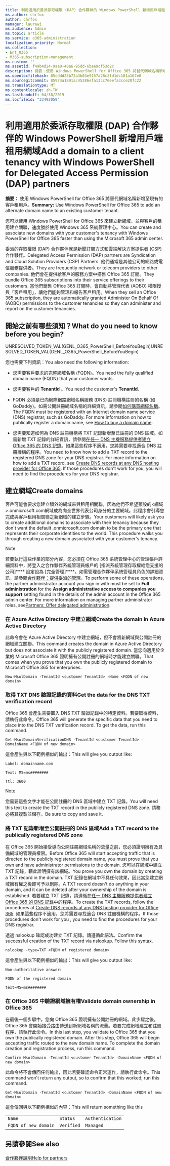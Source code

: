 ```yaml
---
title: 利用適用於委派存取權限 (DAP) 合作夥伴的 Windows PowerShell 新增用戶端租用網域
ms.author: chrfox
author: chrfox
manager: laurawi
ms.audience: Admin
ms.topic: article
ms.service: o365-administration
localization_priority: Normal
ms.collection:
- Ent_O365
- M365-subscription-management
ms.custom: ''
ms.assetid: f49b4d24-9aa0-48a6-95dd-6bae9cf53d2c
description: 摘要：使用 Windows PowerShell for Office 365 將替代網域名稱新增至現有的客戶租用戶。
ms.openlocfilehash: 85cddd28b72a3b03e9157a28c3fd1dc101a167e0
ms.sourcegitcommit: 85974a1891ac45286efa13cc76eefa3cce28fc22
ms.translationtype: MT
ms.contentlocale: zh-TW
ms.lasthandoff: 04/30/2019
ms.locfileid: "33492059"
---
```

# <a name="add-a-domain-to-a-client-tenancy-with-windows-powershell-for-delegated-access-permission-dap-partners"></a><span data-ttu-id="7cb42-103">利用適用於委派存取權限 (DAP) 合作夥伴的 Windows PowerShell 新增用戶端租用網域</span><span class="sxs-lookup"><span data-stu-id="7cb42-103">Add a domain to a client tenancy with Windows PowerShell for Delegated Access Permission (DAP) partners</span></span>

 <span data-ttu-id="7cb42-104">**摘要：** 使用 Windows PowerShell for Office 365 將替代網域名稱新增至現有的客戶租用戶。</span><span class="sxs-lookup"><span data-stu-id="7cb42-104">**Summary:** Use Windows PowerShell for Office 365 to add an alternate domain name to an existing customer tenant.</span></span>
  
<span data-ttu-id="7cb42-105">您可以使用 Windows PowerShell for Office 365 來建立新網域，並與客戶的租用建立關聯，速度勝於使用 Windows 365 系統管理中心。</span><span class="sxs-lookup"><span data-stu-id="7cb42-105">You can create and associate new domains with your customer's tenancy with Windows PowerShell for Office 365 faster than using the Microsoft 365 admin center.</span></span>
  
<span data-ttu-id="7cb42-106">委派的存取權限 (DAP) 合作夥伴就是新聞訂閱方式和雲端解決方案提供者 (CSP) 合作夥伴。</span><span class="sxs-lookup"><span data-stu-id="7cb42-106">Delegated Access Permission (DAP) partners are Syndication and Cloud Solution Providers (CSP) Partners.</span></span> <span data-ttu-id="7cb42-107">他們通常是其他公司的網路或電信服務提供者。</span><span class="sxs-lookup"><span data-stu-id="7cb42-107">They are frequently network or telecom providers to other companies.</span></span> <span data-ttu-id="7cb42-108">他們會在提供給客戶的服務方案中搭售 Office 365 訂閱。</span><span class="sxs-lookup"><span data-stu-id="7cb42-108">They bundle Office 365 subscriptions into their service offerings to their customers.</span></span> <span data-ttu-id="7cb42-109">當他們銷售 Office 365 訂閱時，會自動將管理代表 (AOBO) 權限授與「客戶租用」，讓他們能夠管理和報告客戶租用。</span><span class="sxs-lookup"><span data-stu-id="7cb42-109">When they sell an Office 365 subscription, they are automatically granted Administer On Behalf Of (AOBO) permissions to the customer tenancies so they can administer and report on the customer tenancies.</span></span>
## <a name="what-do-you-need-to-know-before-you-begin"></a><span data-ttu-id="7cb42-110">開始之前有哪些須知？</span><span class="sxs-lookup"><span data-stu-id="7cb42-110">What do you need to know before you begin?</span></span>

<span data-ttu-id="7cb42-111">UNRESOLVED_TOKEN_VAL(GENL_O365_PowerShell_BeforeYouBegin)</span><span class="sxs-lookup"><span data-stu-id="7cb42-111">UNRESOLVED_TOKEN_VAL(GENL_O365_PowerShell_BeforeYouBegin)</span></span>
  
<span data-ttu-id="7cb42-112">您也需要下列資訊︰</span><span class="sxs-lookup"><span data-stu-id="7cb42-112">You also need the following information:</span></span>
  
- <span data-ttu-id="7cb42-113">您需要客戶要求的完整網域名稱 (FQDN)。</span><span class="sxs-lookup"><span data-stu-id="7cb42-113">You need the fully qualified domain name (FQDN) that your customer wants.</span></span>
    
- <span data-ttu-id="7cb42-114">您需要客戶的 **TenantId** 。</span><span class="sxs-lookup"><span data-stu-id="7cb42-114">You need the customer's **TenantId**.</span></span>
    
- <span data-ttu-id="7cb42-p102">FQDN 必須是已向網際網路網域名稱服務 (DNS) 註冊機構註冊的名稱 (如 GoDaddy)。如需公開註冊網域名稱的詳細資訊，請參閱[如何購買網域名稱](https://go.microsoft.com/fwlink/p/?LinkId=532541)。</span><span class="sxs-lookup"><span data-stu-id="7cb42-p102">The FQDN must be registered with an Internet domain name service (DNS) registrar, such as GoDaddy. For more information on how to publically register a domain name, see [How to buy a domain name](https://go.microsoft.com/fwlink/p/?LinkId=532541).</span></span>
    
- <span data-ttu-id="7cb42-p103">您需要知道如何為 DNS 註冊機構將 TXT 記錄新增至已註冊的 DNS 區域。如需新增 TXT 記錄的詳細資訊，請參閱[在任一 DNS 主機服務提供者建立 Office 365 的 DNS 記錄](https://go.microsoft.com/fwlink/p/?LinkId=532542)。如果這些程序不適用，您將需要尋找適合 DNS 註冊機構的程序。</span><span class="sxs-lookup"><span data-stu-id="7cb42-p103">You need to know how to add a TXT record to the registered DNS zone for your DNS registrar. For more information on how to add a TXT record, see [Create DNS records at any DNS hosting provider for Office 365](https://go.microsoft.com/fwlink/p/?LinkId=532542). If those procedures don't work for you, you will need to find the procedures for your DNS registrar.</span></span>
    
## <a name="create-domains"></a><span data-ttu-id="7cb42-120">建立網域</span><span class="sxs-lookup"><span data-stu-id="7cb42-120">Create domains</span></span>

 <span data-ttu-id="7cb42-p104">客戶可能會要求您建立額外的網域來與租用相關聯，因為他們不希望預設的<網域>.onmicrosoft.com網域成為向全世界代表公司身分的主要網域。此程序會引導您完成與客戶租用相關聯之新網域的建立步驟。</span><span class="sxs-lookup"><span data-stu-id="7cb42-p104">Your customers will likely ask you to create additional domains to associate with their tenancy because they don't want the default <domain>.onmicrosoft.com domain to be the primary one that represents their corporate identities to the world. This procedure walks you through creating a new domain associated with your customer's tenancy.</span></span>
  
> [!NOTE]
> <span data-ttu-id="7cb42-p105">若要執行這些作業的部分內容，您必須在 Office 365 系統管理中心的管理帳戶詳細資料中，將登入之合作夥伴系統管理員帳戶的 [指派系統管理存取權給您支援的公司]\*\*\*\* 設定設為 [完全管理]\*\*\*\*。如需管理合作夥伴系統管理員角色的詳細資訊，請參閱[合作夥伴：提供委派的管理](https://go.microsoft.com/fwlink/p/?LinkId=532435)。</span><span class="sxs-lookup"><span data-stu-id="7cb42-p105">To perform some of these operations, the partner administrator account you sign in with must be set to **Full administration** for the **Assign administrative access to companies you support** setting found in the details of the admin account in the Office 365 admin center. For more information on managing partner administrator roles, see[Partners: Offer delegated administration](https://go.microsoft.com/fwlink/p/?LinkId=532435).</span></span> 
  
### <a name="create-the-domain-in-azure-active-directory"></a><span data-ttu-id="7cb42-125">在 Azure Active Directory 中建立網域</span><span class="sxs-lookup"><span data-stu-id="7cb42-125">Create the domain in Azure Active Directory</span></span>

<span data-ttu-id="7cb42-126">此命令會在 Azure Active Directory 中建立網域，但不會將新網域與公開註冊的網域建立關聯。</span><span class="sxs-lookup"><span data-stu-id="7cb42-126">This command creates the domain in Azure Active Directory but does not associate it with the publicly registered domain.</span></span> <span data-ttu-id="7cb42-127">當您向適用於企業的 Microsoft Office 365 證明擁有公開註冊的網域時才能建立關聯。</span><span class="sxs-lookup"><span data-stu-id="7cb42-127">That comes when you prove that you own the publicly registered domain to Microsoft Office 365 for enterprises.</span></span>
  
```
New-MsolDomain -TenantId <customer TenantId> -Name <FQDN of new domain>
```

### <a name="get-the-data-for-the-dns-txt-verification-record"></a><span data-ttu-id="7cb42-128">取得 TXT DNS 驗證記錄的資料</span><span class="sxs-lookup"><span data-stu-id="7cb42-128">Get the data for the DNS TXT verification record</span></span>

 <span data-ttu-id="7cb42-p107">Office 365 會產生需要置入 DNS TXT 驗證記錄中的特定資料。若要取得資料，請執行此命令。</span><span class="sxs-lookup"><span data-stu-id="7cb42-p107">Office 365 will generate the specific data that you need to place into the DNS TXT verification record. To get the data, run this command.</span></span>
  
```
Get-MsolDomainVerificationDNS -TenantId <customer TenantId> -DomainName <FQDN of new domain>
```

<span data-ttu-id="7cb42-131">這會產生與以下範例相似的輸出：</span><span class="sxs-lookup"><span data-stu-id="7cb42-131">This will give you output like:</span></span>
  
 `Label: domainname.com`
  
 `Text: MS=ms########`
  
 `Ttl: 3600`
  
> [!NOTE]
> <span data-ttu-id="7cb42-132">您需要這些文字才能在公開註冊的 DNS 區域中建立 TXT 記錄。</span><span class="sxs-lookup"><span data-stu-id="7cb42-132">You will need this text to create the TXT record in the publicly registered DNS zone.</span></span> <span data-ttu-id="7cb42-133">請務必將其複製並儲存。</span><span class="sxs-lookup"><span data-stu-id="7cb42-133">Be sure to copy and save it.</span></span> 
  
### <a name="add-a-txt-record-to-the-publically-registered-dns-zone"></a><span data-ttu-id="7cb42-134">將 TXT 記錄新增至公開註冊的 DNS 區域</span><span class="sxs-lookup"><span data-stu-id="7cb42-134">Add a TXT record to the publically registered DNS zone</span></span>

<span data-ttu-id="7cb42-135">在 Office 365 開始接受導向公開註冊網域名稱的流量之前，您必須證明擁有及具備網域的管理員權限。</span><span class="sxs-lookup"><span data-stu-id="7cb42-135">Before Office 365 will start accepting traffic that is directed to the publicly registered domain name, you must prove that you own and have administrator permissions to the domain.</span></span> <span data-ttu-id="7cb42-136">您可以在網域中建立 TXT 記錄，藉此證明擁有該網域。</span><span class="sxs-lookup"><span data-stu-id="7cb42-136">You prove you own the domain by creating a TXT record in the domain.</span></span> <span data-ttu-id="7cb42-137">TXT 記錄在網域中不具任何效果，因此當您建立網域擁有權之後即可予以刪除。</span><span class="sxs-lookup"><span data-stu-id="7cb42-137">A TXT record doesn't do anything in your domain, and it can be deleted after your ownership of the domain is established.</span></span> <span data-ttu-id="7cb42-138">若要建立 TXT 記錄，請遵循[在任一 DNS 主機服務提供者建立 Office 365 的 DNS 記錄](https://go.microsoft.com/fwlink/p/?LinkId=532542)中的程序。</span><span class="sxs-lookup"><span data-stu-id="7cb42-138">To create the TXT records, follow the procedures at [Create DNS records at any DNS hosting provider for Office 365](https://go.microsoft.com/fwlink/p/?LinkId=532542).</span></span> <span data-ttu-id="7cb42-139">如果這些程序不適用，您將需要尋找適合 DNS 註冊機構的程序。</span><span class="sxs-lookup"><span data-stu-id="7cb42-139">If those procedures don't work for you , you need to find the procedures for your DNS registrar.</span></span>
  
<span data-ttu-id="7cb42-p110">透過 nslookup 確認成功建立 TXT 記錄。請遵循此語法。</span><span class="sxs-lookup"><span data-stu-id="7cb42-p110">Confirm the successful creation of the TXT record via nslookup. Follow this syntax.</span></span>
  
```
nslookup -type=TXT <FQDN of registered domain>
```

<span data-ttu-id="7cb42-142">這會產生與以下範例相似的輸出：</span><span class="sxs-lookup"><span data-stu-id="7cb42-142">This will give you output like:</span></span>
  
 `Non-authoritative answer:`
  
 `FQDN of the registered domain`
  
 `text=MS=ms########`
  
### <a name="validate-domain-ownership-in-office-365"></a><span data-ttu-id="7cb42-143">在 Office 365 中驗證網域擁有權</span><span class="sxs-lookup"><span data-stu-id="7cb42-143">Validate domain ownership in Office 365</span></span>

<span data-ttu-id="7cb42-p111">在最後一個步驟中，您向 Office 365 證明擁有公開註冊的網域。此步驟之後，Office 365 會開始接受路由傳送到新網域名稱的流量。若要完成網域建立和註冊程序，請執行此命令。</span><span class="sxs-lookup"><span data-stu-id="7cb42-p111">In this last step, you validate to Office 365 that you own the publically registered domain. After this step, Office 365 will begin accepting traffic routed to the new domain name. To complete the domain creation and registration process, run this command.</span></span> 
  
```
Confirm-MsolDomain -TenantId <customer TenantId> -DomainName <FQDN of new domain>
```

<span data-ttu-id="7cb42-147">此命令將不會傳回任何輸出，因此若要確認命令正常運作，請執行此命令。</span><span class="sxs-lookup"><span data-stu-id="7cb42-147">This command won't return any output, so to confirm that this worked, run this command.</span></span>
  
```
Get-MsolDomain -TenantId <customer TenantId> -DomainName <FQDN of new domain>
```

<span data-ttu-id="7cb42-148">這會傳回與以下範例相似的內容：</span><span class="sxs-lookup"><span data-stu-id="7cb42-148">This will return something like this</span></span>
  
||||
|:-----|:-----|:-----|
| `Name` <br/> | `Status` <br/> | `Authentication` <br/> |
| `FQDN of new domain` <br/> | `Verified` <br/> | `Managed` <br/> |
   
## <a name="see-also"></a><span data-ttu-id="7cb42-149">另請參閱</span><span class="sxs-lookup"><span data-stu-id="7cb42-149">See also</span></span>

#### 

[<span data-ttu-id="7cb42-150">合作夥伴說明</span><span class="sxs-lookup"><span data-stu-id="7cb42-150">Help for partners</span></span>](https://go.microsoft.com/fwlink/p/?LinkID=533477)

